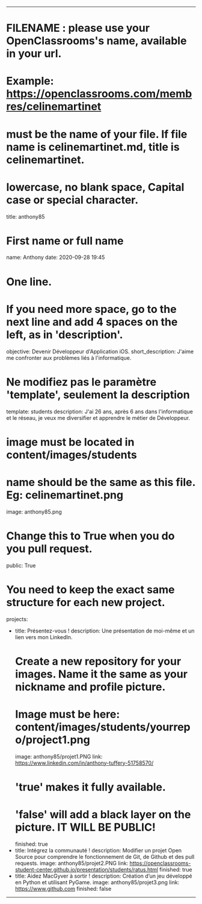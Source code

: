 ---

# FILENAME : please use your OpenClassrooms's name, available in your url.
# Example: https://openclassrooms.com/membres/celinemartinet
# must be the name of your file. If file name is celinemartinet.md, title is celinemartinet.
# lowercase, no blank space, Capital case or special character.
title: anthony85

# First name or full name
name: Anthony
date: 2020-09-28 19:45

# One line.
# If you need more space, go to the next line and add 4 spaces on the left, as in 'description'.
objective: Devenir Développeur d'Application iOS.
short_description: J'aime me confronter aux problèmes liés à l'informatique.

# Ne modifiez pas le paramètre 'template', seulement la description
template: students
description:
    J'ai 26 ans, après 6 ans dans l'informatique et le réseau, je veux me diversifier et apprendre le métier de Développeur.

# image must be located in content/images/students
# name should be the same as this file. Eg: celinemartinet.png
image: anthony85.png

# Change this to True when you do you pull request.
public: True

# You need to keep the exact same structure for each new project.
projects:
  - title: Présentez-vous !
    description: Une présentation de moi-même et un lien vers mon LinkedIn.
    # Create a new repository for your images. Name it the same as your nickname and profile picture.
    # Image must be here: content/images/students/yourrepo/project1.png
    image: anthony85/projet1.PNG
    link: https://www.linkedin.com/in/anthony-tuffery-51758570/
    # 'true' makes it fully available.
    # 'false' will add a black layer on the picture. IT WILL BE PUBLIC!
    finished: true
  - title: Intégrez la communauté !
    description: Modifier un projet Open Source pour comprendre le fonctionnement de Git, de Github et des pull requests. 
    image: anthony85/projet2.PNG
    link: https://openclassrooms-student-center.github.io/presentation/students/ratus.html
    finished: true
  - title: Aidez MacGyver à sortir !
    description: Création d’un jeu développé en Python et utilisant PyGame.
    image: anthony85/projet3.png
    link: https://www.github.com
    finished: false
---